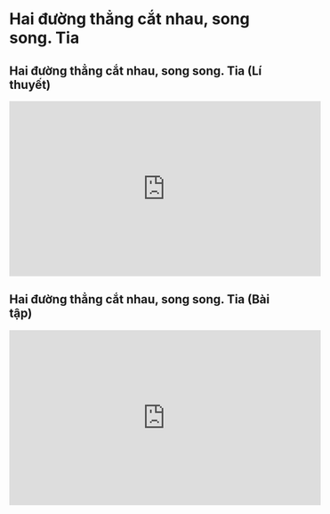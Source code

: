 # Hai đường thẳng cắt nhau, song song. Tia
## Hai đường thẳng cắt nhau, song song. Tia (Lí thuyết)
<iframe width="560" height="315" src="https://www.youtube.com/embed/NpbsoPGQ5WM?si=alArMFC4_FB51mn8" title="YouTube video player" frameborder="0" allow="accelerometer; autoplay; clipboard-write; encrypted-media; gyroscope; picture-in-picture; web-share" referrerpolicy="strict-origin-when-cross-origin" allowfullscreen></iframe>

## Hai đường thẳng cắt nhau, song song. Tia (Bài tập)
<iframe width="560" height="315" src="https://www.youtube.com/embed/HcVCr8SqDJ4?si=i_1CzGaS4zq2uZxD" title="YouTube video player" frameborder="0" allow="accelerometer; autoplay; clipboard-write; encrypted-media; gyroscope; picture-in-picture; web-share" referrerpolicy="strict-origin-when-cross-origin" allowfullscreen></iframe>